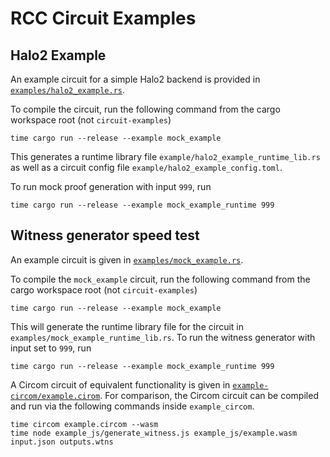# RCC Circuit Examples

## Halo2 Example

An example circuit for a simple Halo2 backend is provided in
[`examples/halo2_example.rs`](examples/halo2_example.rs).

To compile the circuit, run the following command from the cargo
workspace root (not `circuit-examples`)

```
time cargo run --release --example mock_example
```

This generates a runtime library file `example/halo2_example_runtime_lib.rs` as
well as a circuit config file `example/halo2_example_config.toml`.

To run mock proof generation with input `999`, run

```
time cargo run --release --example mock_example_runtime 999
```

## Witness generator speed test

An example circuit is given in [`examples/mock_example.rs`](examples/mock_example.rs).

To compile the `mock_example` circuit, run the following command from the cargo
workspace root (not `circuit-examples`)

```
time cargo run --release --example mock_example
```

This will generate the runtime library file for the circuit in
`examples/mock_example_runtime_lib.rs`. To run the witness generator with input
set to `999`, run

```
time cargo run --release --example mock_example_runtime 999
```

A Circom circuit of equivalent functionality is given in
[`example-circom/example.cirom`](example-circom/example.circom). For
comparison, the Circom circuit can be compiled and run via the following
commands inside `example_circom`.

```
time circom example.circom --wasm
time node example_js/generate_witness.js example_js/example.wasm input.json outputs.wtns
```

